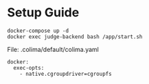 # Setup Guide

```
docker-compose up -d
docker exec judge-backend bash /app/start.sh
```

File: .colima/default/colima.yaml
```
docker:
  exec-opts:
    - native.cgroupdriver=cgroupfs
```